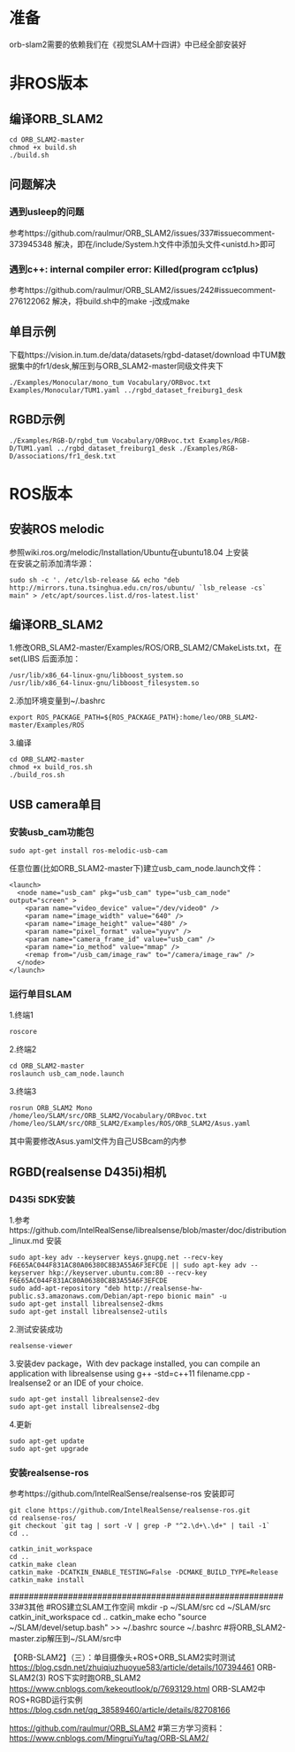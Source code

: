 # 准备
orb-slam2需要的依赖我们在《视觉SLAM十四讲》中已经全部安装好
# 非ROS版本
## 编译ORB_SLAM2
```
cd ORB_SLAM2-master 
chmod +x build.sh   
./build.sh          
```
## 问题解决
### 遇到usleep的问题
参考https://github.com/raulmur/ORB_SLAM2/issues/337#issuecomment-373945348 解决，即在/include/System.h文件中添加头文件<unistd.h>即可
### 遇到c++: internal compiler error: Killed(program cc1plus)
参考https://github.com/raulmur/ORB_SLAM2/issues/242#issuecomment-276122062 解决，将build.sh中的make -j改成make
## 单目示例
下载https://vision.in.tum.de/data/datasets/rgbd-dataset/download 中TUM数据集中的fr1/desk,解压到与ORB_SLAM2-master同级文件夹下
 ```
./Examples/Monocular/mono_tum Vocabulary/ORBvoc.txt Examples/Monocular/TUM1.yaml ../rgbd_dataset_freiburg1_desk
```
## RGBD示例
```
./Examples/RGB-D/rgbd_tum Vocabulary/ORBvoc.txt Examples/RGB-D/TUM1.yaml ../rgbd_dataset_freiburg1_desk ./Examples/RGB-D/associations/fr1_desk.txt
```









# ROS版本
## 安装ROS melodic
参照wiki.ros.org/melodic/Installation/Ubuntu在ubuntu18.04 上安装  <br/>
在安装之前添加清华源：
```
sudo sh -c '. /etc/lsb-release && echo "deb http://mirrors.tuna.tsinghua.edu.cn/ros/ubuntu/ `lsb_release -cs` main" > /etc/apt/sources.list.d/ros-latest.list'
```
## 编译ORB_SLAM2
1.修改ORB_SLAM2-master/Examples/ROS/ORB_SLAM2/CMakeLists.txt，在set(LIBS 后面添加：<br/>
```
/usr/lib/x86_64-linux-gnu/libboost_system.so  
/usr/lib/x86_64-linux-gnu/libboost_filesystem.so  
```
2.添加环境变量到~/.bashrc  <br/>
```
export ROS_PACKAGE_PATH=${ROS_PACKAGE_PATH}:home/leo/ORB_SLAM2-master/Examples/ROS
```
3.编译 <br/>
```
cd ORB_SLAM2-master
chmod +x build_ros.sh
./build_ros.sh
```

## USB camera单目
### 安装usb_cam功能包
```
sudo apt-get install ros-melodic-usb-cam
```
任意位置(比如ORB_SLAM2-master下)建立usb_cam_node.launch文件： <br/>
```
<launch>
  <node name="usb_cam" pkg="usb_cam" type="usb_cam_node" output="screen" >
    <param name="video_device" value="/dev/video0" />
    <param name="image_width" value="640" />
    <param name="image_height" value="480" />
    <param name="pixel_format" value="yuyv" />
    <param name="camera_frame_id" value="usb_cam" />
    <param name="io_method" value="mmap" />
    <remap from="/usb_cam/image_raw" to="/camera/image_raw" />
  </node>
</launch>
```
### 运行单目SLAM
1.终端1
```
roscore
```
2.终端2
```
cd ORB_SLAM2-master
roslaunch usb_cam_node.launch
```
3.终端3
```
rosrun ORB_SLAM2 Mono /home/leo/SLAM/src/ORB_SLAM2/Vocabulary/ORBvoc.txt /home/leo/SLAM/src/ORB_SLAM2/Examples/ROS/ORB_SLAM2/Asus.yaml
``` 
其中需要修改Asus.yaml文件为自己USBcam的内参




## RGBD(realsense D435i)相机
### D435i SDK安装
1.参考https://github.com/IntelRealSense/librealsense/blob/master/doc/distribution_linux.md 安装   <br/>
```
sudo apt-key adv --keyserver keys.gnupg.net --recv-key F6E65AC044F831AC80A06380C8B3A55A6F3EFCDE || sudo apt-key adv --keyserver hkp://keyserver.ubuntu.com:80 --recv-key F6E65AC044F831AC80A06380C8B3A55A6F3EFCDE 
sudo add-apt-repository "deb http://realsense-hw-public.s3.amazonaws.com/Debian/apt-repo bionic main" -u  
sudo apt-get install librealsense2-dkms 
sudo apt-get install librealsense2-utils  
```
2.测试安装成功 <br/>
```
realsense-viewer  
```
3.安装dev package，With dev package installed, you can compile an application with librealsense using g++ -std=c++11 filename.cpp -lrealsense2 or an IDE of your choice.  <br/>
```
sudo apt-get install librealsense2-dev
sudo apt-get install librealsense2-dbg
```
4.更新
```
sudo apt-get update
sudo apt-get upgrade
```
### 安装realsense-ros
参考https://github.com/IntelRealSense/realsense-ros 安装即可
```
git clone https://github.com/IntelRealSense/realsense-ros.git
cd realsense-ros/
git checkout `git tag | sort -V | grep -P "^2.\d+\.\d+" | tail -1`
cd ..
```
```
catkin_init_workspace
cd ..
catkin_make clean
catkin_make -DCATKIN_ENABLE_TESTING=False -DCMAKE_BUILD_TYPE=Release
catkin_make install
```
















########################################################33#3其他
#ROS建立SLAM工作空间
mkdir -p ~/SLAM/src
cd ~/SLAM/src
catkin_init_workspace
cd ..
catkin_make
echo "source ~/SLAM/devel/setup.bash" >> ~/.bashrc
source ~/.bashrc
#将ORB_SLAM2-master.zip解压到~/SLAM/src中

【ORB-SLAM2】（三）：单目摄像头+ROS+ORB_SLAM2实时测试
https://blog.csdn.net/zhuiqiuzhuoyue583/article/details/107394461
ORB-SLAM2(3) ROS下实时跑ORB_SLAM2
https://www.cnblogs.com/kekeoutlook/p/7693129.html
ORB-SLAM2中ROS+RGBD运行实例
https://blog.csdn.net/qq_38589460/article/details/82708166

https://github.com/raulmur/ORB_SLAM2
#第三方学习资料：https://www.cnblogs.com/MingruiYu/tag/ORB-SLAM2/

